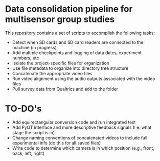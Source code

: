 # Data consolidation pipeline for multisensor group studies

This repository contains a set of scripts to accomplish the following tasks:
* Detect when SD cards and SD card readers are connected to the machine (in progress)
* Add multiple checkpoints and logging of data dates, experiment numbers, etc
* Isolate the project-specific files for organization
* Use file metadata to organize into directory tree structure
* Concatenate the appropriate video files
* Run video alignment using the audio outputs associated with the video files
* Pull survey data from Qualtrics and add to the folder

# TO-DO's
* Add equirectangular conversion code and run integrated test 
* Add PyQT interface and more descriptive feedback signals (I e. what stage the script is in)
* Change naming conventions of concatenated videos to include full experimental info (do this for all saved files)
* Write code to determine which camera is in which position (e.g., front, back, left, right)


